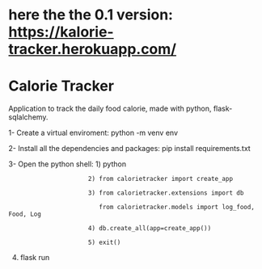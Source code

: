 
# here the the 0.1 version: https://kalorie-tracker.herokuapp.com/
# Calorie Tracker
Application to track the daily food calorie, made with python, flask-sqlalchemy.

1- Create a virtual enviroment: python -m venv env

2- Install all the dependencies and packages: pip install requirements.txt

3- Open the python shell: 1) python

                          2) from calorietracker import create_app
                          
                          3) from calorietracker.extensions import db

                             from calorietracker.models import log_food, Food, Log
                             
                          4) db.create_all(app=create_app())
                          
                          5) exit()

4) flask run

